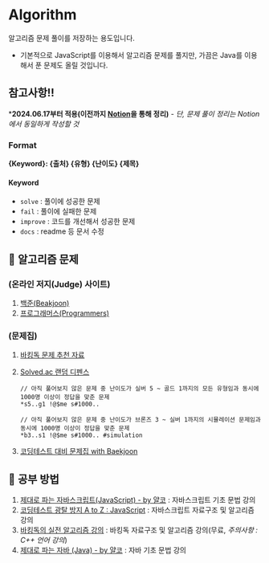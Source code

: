 # Algorithm
알고리즘 문제 풀이를 저장하는 용도입니다.
- 기본적으로 JavaScript를 이용해서 알고리즘 문제를 풀지만, 가끔은 Java를 이용해서 푼 문제도 올릴 것입니다.


## 참고사항‼️
***2024.06.17부터 적용(이전까지 [Notion](https://jgw805.notion.site/Algorithm-Data-Structure-Study-Diary-1d47918634c24d0abcac54311ed66164)을 통해 정리)** _- 단, 문제 풀이 정리는 Notion에서 동일하게 작성할 것_

### Format
**{Keyword}: {출처} {유형} {난이도} {제목}**

#### Keyword
- `solve` : 풀이에 성공한 문제
- `fail` : 풀이에 실패한 문제
- `improve` : 코드를 개선해서 성공한 문제
- `docs` : readme 등 문서 수정


## 📖 알고리즘 문제

### (온라인 저지(Judge) 사이트)
1. [백준(Beakjoon)](https://www.acmicpc.net/)    
2. [프로그래머스(Programmers)](https://programmers.co.kr/)

### (문제집)
1. [바킹독 문제 추천 자료](https://github.com/encrypted-def/basic-algo-lecture/blob/master/workbook.md)
2. [Solved.ac 랜덤 디펜스](https://solved.ac/)
   
   ```
   // 아직 풀어보지 않은 문제 중 난이도가 실버 5 ~ 골드 1까지의 모든 유형임과 동시에 1000명 이상이 정답을 맞춘 문제
   *s5..g1 !@$me s#1000..

   // 아직 풀어보지 않은 문제 중 난이도가 브론즈 3 ~ 실버 1까지의 시뮬레이션 문제임과 동시에 1000명 이상이 정답을 맞춘 문제
   *b3..s1 !@$me s#1000.. #simulation
   ```

3. [코딩테스트 대비 문제집 with Baekjoon](https://github.com/tony9402/baekjoon?tab=readme-ov-file)

## 🧠 공부 방법
1. [제대로 파는 자바스크립트(JavaScript) - by 얄코](https://www.inflearn.com/course/%EC%A0%9C%EB%8C%80%EB%A1%9C-%ED%8C%8C%EB%8A%94-%EC%9E%90%EB%B0%94%EC%8A%A4%ED%81%AC%EB%A6%BD%ED%8A%B8/dashboard) : 자바스크립트 기초 문법 강의
2. [코딩테스트 광탈 방지 A to Z : JavaScript](https://school.programmers.co.kr/learn/courses/13213/13213-%EC%BD%94%EB%94%A9%ED%85%8C%EC%8A%A4%ED%8A%B8-%EA%B4%91%ED%83%88-%EB%B0%A9%EC%A7%80-a-to-z-javascript) : 자바스크립트 자료구조 및 알고리즘 강의
3. [바킹독의 실전 알고리즘 강의](https://www.youtube.com/playlist?list=PLtqbFd2VIQv4O6D6l9HcD732hdrnYb6CY) : 바킹독 자료구조 및 알고리즘 강의(무료, _주의사항 : C++ 언어 강의_)
4. [제대로 파는 자바 (Java) - by 얄코](https://www.inflearn.com/course/%EC%A0%9C%EB%8C%80%EB%A1%9C-%ED%8C%8C%EB%8A%94-%EC%9E%90%EB%B0%94/dashboard) : 자바 기초 문법 강의
